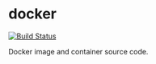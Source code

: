 # docker

[![Build Status](https://travis-ci.org/technicallyspeaking/docker.svg?branch=master)](https://travis-ci.org/technicallyspeaking/docker)

Docker image and container source code.
